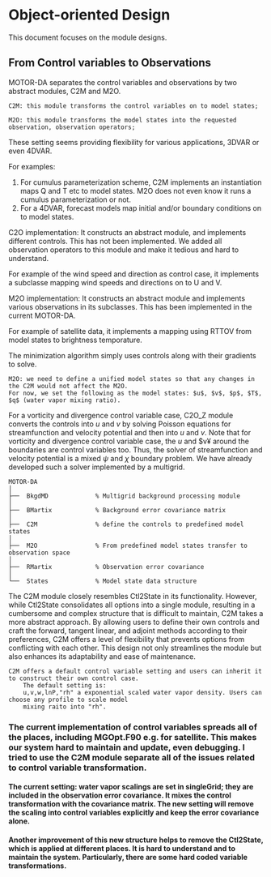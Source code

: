 # Object-oriented Design

This document focuses on the module designs.

## From Control variables to Observations
MOTOR-DA separates the control variables and observations by two abstract modules, C2M and M2O.

	C2M: this module transforms the control variables on to model states;

	M2O: this module transforms the model states into the requested observation, observation operators;

These setting seems providing flexibility for various applications, 3DVAR or even 4DVAR.

For examples:

1. For cumulus parameterization scheme, C2M implements an instantiation maps Q and T etc to model states. M2O does not even know it runs a cumulus parameterization or not.
2. For a 4DVAR, forecast models map initial and/or boundary conditions on to model states.

C2O implementation:
It constructs an abstract module, and implements different controls. This has not been implemented. We added all observation operators to this module and make it tedious and hard to understand.

For example of the wind speed and direction as control case, it implements a subclasse mapping wind speeds and directions on to U and V.

M2O implementation:
It constructs an abstract module and implements various observations in its subclasses. This has been implemented in the current MOTOR-DA.

For example of satellite data, it implements a mapping using RTTOV from model states to brightness temporature.

The minimization algorithm simply uses controls along with their gradients to solve.

	M2O: we need to define a unified model states so that any changes in the C2M would not affect the M2O. 
	For now, we set the following as the model states: $u$, $v$, $p$, $T$, $q$ (water vapor mixing ratio).

For a vorticity and divergence control variable case, C2O_Z module converts the controls into $u$ and $v$ by solving Poisson equations for streamfunction and velocity potential and then into $u$ and $v$. Note that for vorticity and divergence control variable case, the $u$ and $v¥ around the boundaries are control variables too. Thus, the solver of streamfunction and velocity potential is a mixed $\psi$ and $\chi$ boundary problem. We have already developed such a solver implemented by a multigrid.

```
MOTOR-DA
│
├──	 BkgdMD				% Multigrid background processing module
│
├──	 BMartix			% Background error covariance matrix
│
├──	 C2M				% define the controls to predefined model states
│
├──  M2O				% From predefined model states transfer to observation space
│
├──	 RMartix			% Observation error covariance
│
└──  States  			% Model state data structure

```

The C2M module closely resembles Ctl2State in its functionality. However, while Ctl2State consolidates all options into a single module, resulting in a cumbersome and complex structure that is difficult to maintain, C2M takes a more abstract approach. By allowing users to define their own controls and craft the forward, tangent linear, and adjoint methods according to their preferences, C2M offers a level of flexibility that prevents options from conflicting with each other. This design not only streamlines the module but also enhances its adaptability and ease of maintenance.

```
C2M offers a default control variable setting and users can inherit it to construct their own control case. 
	The default setting is:
	u,v,w,lnP,"rh" a exponential scaled water vapor density. Users can choose any profile to scale model 
	mixing raito into "rh".
```

### The current implementation of control variables spreads all of the places, including MGOpt.F90 e.g. for satellite. This makes our system hard to maintain and update, even debugging. I tried to use the C2M module separate all of the issues related to control variable transformation. 
#### The current setting: water vapor scalings are set in singleGrid; they are included in the observation error covariance. It mixes the control transformation with the covariance matrix. The new setting will remove the scaling into control variables explicitly and keep the error covariance alone.

#### Another improvement of this new structure helps to remove the Ctl2State, which is applied at different places. It is hard to understand and to maintain the system. Particularly, there are some hard coded variable transformations.